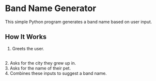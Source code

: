 # Band Name Generator

This simple Python program generates a band name based on user input.

## How It Works

1. Greets the user.
<br>
2. Asks for the city they grew up in.
<br>
3. Asks for the name of their pet.
<br>
4. Combines these inputs to suggest a band name.


